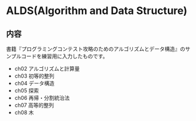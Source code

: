 # ALDS(Algorithm and Data Structure)

## 内容

書籍『プログラミングコンテスト攻略のためのアルゴリズムとデータ構造』のサンプルコードを練習用に入力したものです。

- ch02 アルゴリズムと計算量
- ch03 初等的整列
- ch04 データ構造
- ch05 探索
- ch06 再帰・分割統治法
- ch07 高等的整列
- ch08 木